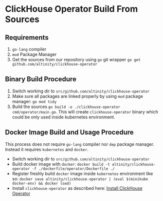 # ClickHouse Operator Build From Sources

## Requirements 

1. `go-lang` compiler
2. `mod` Package Manager
3. Get the sources from our repository using `go` git wrapper `go get github.com/altinity/clickhouse-operator`

## Binary Build Procedure

1. Switch working dir to `src/github.com/altinity/clickhouse-operator`
2. Make sure all packages are linked properly by using `mod` package manager: `go mod tidy`
3. Build the sources `go build -o ./clickhouse-operator cmd/operator/main.go`. This will create `clickhouse-operator` binary which could be only used inside kubernetes environment.

## Docker Image Build and Usage Procedure

This process does not require `go-lang` compiler nor `dep` package manager. Instead it requires `kubernetes` and `docker`.

* Switch working dir to `src/github.com/altinity/clickhouse-operator`
* Build docker image with `docker`: `docker build -t altinity/clickhouse-operator -f ./dockerfile/operator/Dockerfile ./`
* Register freshly build `docker` image inside `kubernetes` environment like so: `docker save altinity/clickhouse-operator | (eval $(minikube docker-env) && docker load)` 
* Install `clickhouse-operator` as described here: [Install ClickHouse Operator][install] 

[install]: ./operator_installation_details.md

